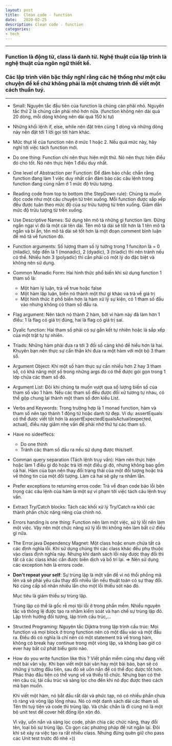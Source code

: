 ```yaml
---
layout: post
title:  Clean code - function
date:   2020-02-25
description: Clean code - function
categories:
- tech
---
```


---

### Function là động từ, class là danh từ. Nghệ thuật của lập trình là nghệ thuật của ngôn ngữ thiết kế.

### Các lập trình viên bậc thầy nghĩ rằng các hệ thống như một câu chuyện để kể chứ không phải là một chương trình để viết một cách thuần tuý.

---

- Small: Nguyên tắc đầu tiên của function là chúng càn phải nhỏ. Nguyên tắc thứ 2 là chúng cần phải nhỏ hơn nữa. (function không nên dài quá 20 dòng, mỗi dòng không nên dài quá 150 kí tự)
- Những khối lệnh if, else, while nên đặt trên cùng 1 dòng và những dòng này nên đặt tới 1 lời gọi tới hàm khác.
- Mức thụt lề của function nên ở mức 1 hoặc 2. Nếu quá mức này, hãy nghĩ tới việc tách function mới.
- Do one thing: Function chỉ nên thực hiện một thứ. Nó nên thực hiện điều đó cho tốt. Nó nên thực hiện 1 điều duy nhất.
- One level of Abstraction per Function: Để đảm bảo chắc chắn rằng function đang làm 1 việc duy nhất cần đảm bảo các câu lệnh trong function đang cùng nằm ở 1 mức độ trừu tượng.
- Reading code from top to bottom (the StepDown rule): Chúng ta muốn đọc code như một câu chuyện từ trên xuống. Mỗi function được sắp xếp đều được tuân theo mức độ của sự trừu tượng từ trên xuống. Giảm dần mức độ trừu tượng từ trên xuống.
- Use Descriptive Names: Sử dụng tên mô tả những gì function làm. Đừng ngần ngại vì đó là một cái tên dài. Tên mô tả dài sẽ tốt hơn là 1 tên mô tả ngắn và bí ẩn, tên mô tả dài sẽ tốt hơn là một đoạn comment bình luận để mô tả về function đó.
- Function arguments: Số lượng tham số lý tưởng trong 1 funciton là = 0 (niladic), tiếp đến là 1 (monadic), 2 (dyadic), 3 (triadic) thì nên tránh nếu có thể. Nhiều hơn 3 (polyadic) thì cần phải có một lý do đặc biệt và không nên sử dụng.
- Common Monadic Form:
  Hai hình thức phổ biến khi sử dụng function 1 tham số là:
    - Một hàm lý luận, trả về true hoặc false
    - Một hàm lập luận, biến nó thành một thứ gì khác và trả về giá trị
    - Một hình thức ít phổ biến hơn là hàm xử lý sự kiện, có 1 tham số đầu vào nhưng không có tham số đầu ra.
- Flag argument: Nên tách nó thành 2 hàm, bởi vì hàm này đã làm hơn 1 điều: 1 là flag có giá trị đúng, hai là flag có giá trị sai.
- Dyalic function: Hai tham số phải có sự gắn kết tự nhiên hoặc là sắp xếp của một trật tự tự nhiên.
- Triads: Những hàm phải đưa ra tới 3 đối số càng khó để hiểu hơn là hai. Khuyên bạn nên thực sự cẩn thận khi đưa ra một hàm với một bộ 3 tham số.
- Argument Object: Khi một số hàm thực sự cần nhiều hơn 2 hay 3 tham số, có khả năng một số trong những args đó có thể được gói gọn trong 1 lớp chứa các tham số đó.
- Argument List: Đôi khi chúng ta muốn vượt qua số lượng biến số của tham số vào 1 hàm. Nếu các tham số đều được đối xử tương tự nhau, có thể gộp chung lại thành một tham số đơn kiểu List.
- Verbs and Keywords: Trong trường hợp là 1 monad function, hàm và tham số nên tạo thành 1 động từ hoặc danh từ đẹp. Ví dụ: assertEquals có thể được viết tốt hơn là assertExpectedEqualsActual(expected, actual), điều này giảm nhẹ vấn đề phải nhớ thứ tự các tham số.
- Have no sideeffecs:
  - Do one thinh
  - Tránh các tham số đầu ra nếu sử dụng được this/self.
- Comman query separation (Tách lệnh truy vấn): Hàm nên thực hiện hoặc làm 1 điều gì đó hoặc trả lời một điều gì đó, nhưng không bao gồm cả hai. Hàm của bạn nên thay đổi trạng thái của một đối tượng hoặc trả về thông tin của một đối tượng. Làm cả hai sẽ gây ra nhầm lẫn.
- Prefer exceptions to returning erros code:
  Trả về đoạn code báo lỗi bên trong các câu lệnh của hàm là một sự vi phạm tới việc tách câu lệnh truy vấn.
- Extract Try/Catch blocks:
  Tách các khối xử lý Try/Catch ra khỏi các thành phần chức năng riêng của chính nó.
- Errors handing Is one thing:
  Function nên làm một việc, xử lý lỗi nên làm một việc. Vậy nên một chức năng xử lý lỗi thì không nên làm bất cứ điều gì nữa.
- The Error.java Dependency Magnet:
  Một class hoặc enum chứa tất cả các định nghĩa lỗi. Khi sử dụng chúng thì các class khác đều phụ thuộc vào class định nghĩa này. Nhưng khi danh sách lỗi này được thay đổi thì tất cả các class khác cần được biên dịch và bố trí lại.
  => Nên sử dụng các exception hơn là errors code.
- **Don't repeat your self**:
  Sự trùng lặp là một vấn đề vì nó thổi phồng mã lên và sẽ phải yêu cầu thay đổi nhiều lần nếu thuật toán có sự thay đổi. Nó cũng cấp số nhân nhiều lần cho một lỗi thiếu sót nào đó.

  Mục tiêu là giảm thiểu sự trùng lặp.

  Trùng lặp có thể là gốc rễ mọi tội lỗi ở trong phần mềm. Nhiều nguyên tắc và thông lệ được tạo ra nhằm kiếm soát và hạn chế sự trùng lặp đó. Lập trình hướng đối tượng, lập trình cấu trúc,...
- Structed Programing: Nguyên tắc Dijktra trong lập trình cấu trúc: Mọi function và mọi block ở trong function nên có một đầu vào và một đầu ra. Điều đó có nghĩa là chỉ nên có một statement trả về trong hàm, không có break hay continue trong một vòng lặp, và không bao giờ có ever hay bất cứ phát biểu goto nào.
- How do you write function like this ?
  Viết phần mềm cũng như đang viết một bài văn vậy. Khi bạn viết một bài văn hay một bài báo, bạn sẽ có những ý tưởng đầu tiên, sau đó sẽ uốn nắn đề có thể đọc được tốt hơn. Phác thảo đầu tiên có thể vụng về và thiếu tổ chức. Nhưng bạn có thẻ rèn câu cú, tái cấu trúc và sàng lọc cho đến khi nó đọc được theo cách mà bạn muốn.

  Khi viết một hàm, nó bắt đầu rất dài và phức tạp, nó có nhiều phần chưa rõ ràng và vòng lặp lồng nhau. Nó có một danh sách dài các tham số. Tên thì tuỳ tiện và code thì trùng lặp. Và chắc chắn là đi cùng nó là một bộ unit test để cover hết đống lộn xộn đó.

  Vì vậy, uốn nắn và sàng lọc code, phân chia các chức năng, thay đổi tên, loại bỏ sự trùng lặp. Co gọn các phương pháp để rút ngắn lại. Đôi khi sẽ xảy ra việc tạo ra rất nhiều class. Nhưng đừng quên giữ cho pass các Unit test trước đó nhé =))
